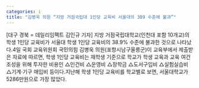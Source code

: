 ```yaml
---
categories: i
title: "김병욱 의원 “지방 거점국립대 1인당 교육비 서울대의 389 수준에 불과”"
---
```

[대구 경북 = 데일리임팩트 김인규 기자] 지방 거점국립대학교(인천대 포함 10개교)의 학생 1인당 교육비가 서울대 학생 1인당 교육비의 38.9% 수준에 불과한 것으로 나타났다.4일 국회 교육위원회 국민의힘 김병욱 의원(포항시남구울릉군)이 교육부에서 제출받은 자료에 따르면, 학생 1인당 교육비는 재학생 기준으로 학교가 학생 교육과 교육 여건 조성을 위해 투자한 비용인 △인건비 △운영비 △장학금 △도서구입비 △실험실습비 △기계‧기구 매입비 등이다.지난해 학생 1인당 교육비를 학교별로 보면, 서울대학교가 5286만원으로 가장 많았다.